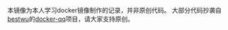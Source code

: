 本镜像为本人学习docker镜像制作的记录，并非原创代码。
大部分代码抄袭自[bestwu](https://github.com/bestwu/)的[docker-qq](https://github.com/bestwu/docker-qq)项目，请大家支持原创。
